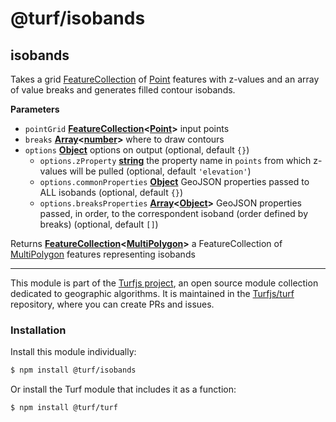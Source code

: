 # @turf/isobands

<!-- Generated by documentation.js. Update this documentation by updating the source code. -->

## isobands

Takes a grid [FeatureCollection](https://tools.ietf.org/html/rfc7946#section-3.3) of [Point](https://tools.ietf.org/html/rfc7946#section-3.1.2) features with z-values and an array of
value breaks and generates filled contour isobands.

**Parameters**

-   `pointGrid` **[FeatureCollection](https://tools.ietf.org/html/rfc7946#section-3.3)&lt;[Point](https://tools.ietf.org/html/rfc7946#section-3.1.2)>** input points
-   `breaks` **[Array](https://developer.mozilla.org/en-US/docs/Web/JavaScript/Reference/Global_Objects/Array)&lt;[number](https://developer.mozilla.org/en-US/docs/Web/JavaScript/Reference/Global_Objects/Number)>** where to draw contours
-   `options` **[Object](https://developer.mozilla.org/en-US/docs/Web/JavaScript/Reference/Global_Objects/Object)** options on output (optional, default `{}`)
    -   `options.zProperty` **[string](https://developer.mozilla.org/en-US/docs/Web/JavaScript/Reference/Global_Objects/String)** the property name in `points` from which z-values will be pulled (optional, default `'elevation'`)
    -   `options.commonProperties` **[Object](https://developer.mozilla.org/en-US/docs/Web/JavaScript/Reference/Global_Objects/Object)** GeoJSON properties passed to ALL isobands (optional, default `{}`)
    -   `options.breaksProperties` **[Array](https://developer.mozilla.org/en-US/docs/Web/JavaScript/Reference/Global_Objects/Array)&lt;[Object](https://developer.mozilla.org/en-US/docs/Web/JavaScript/Reference/Global_Objects/Object)>** GeoJSON properties passed, in order, to the correspondent isoband (order defined by breaks) (optional, default `[]`)

Returns **[FeatureCollection](https://tools.ietf.org/html/rfc7946#section-3.3)&lt;[MultiPolygon](https://tools.ietf.org/html/rfc7946#section-3.1.7)>** a FeatureCollection of [MultiPolygon](https://tools.ietf.org/html/rfc7946#section-3.1.7) features representing isobands

<!-- This file is automatically generated. Please don't edit it directly:
if you find an error, edit the source file (likely index.js), and re-run
./scripts/generate-readmes in the turf project. -->

---

This module is part of the [Turfjs project](http://turfjs.org/), an open source
module collection dedicated to geographic algorithms. It is maintained in the
[Turfjs/turf](https://github.com/Turfjs/turf) repository, where you can create
PRs and issues.

### Installation

Install this module individually:

```sh
$ npm install @turf/isobands
```

Or install the Turf module that includes it as a function:

```sh
$ npm install @turf/turf
```
